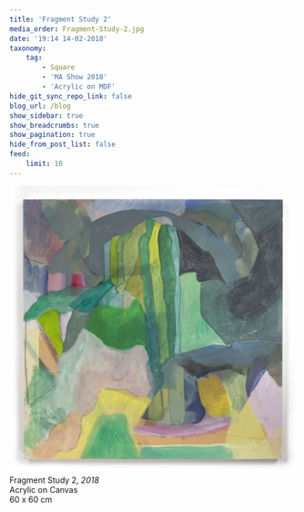 ```yaml
---
title: 'Fragment Study 2'
media_order: Fragment-Study-2.jpg
date: '19:14 14-02-2018'
taxonomy:
    tag:
        - Square
        - 'MA Show 2018'
        - 'Acrylic on MDF'
hide_git_sync_repo_link: false
blog_url: /blog
show_sidebar: true
show_breadcrumbs: true
show_pagination: true
hide_from_post_list: false
feed:
    limit: 10
---
```


![](Fragment-Study-2.jpg)
Fragment Study 2, _2018_  
Acrylic on Canvas  
60 x 60 cm
